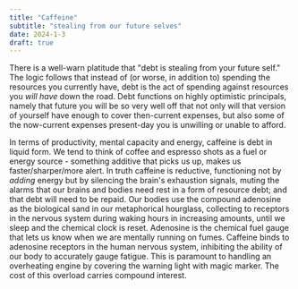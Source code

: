 ```yaml
---
title: "Caffeine"
subtitle: "stealing from our future selves"
date: 2024-1-3
draft: true
---
```

There is a well-warn platitude that "debt is stealing from your future self." The logic follows that instead of (or worse, in addition to) spending the resources you currently have, debt is the act of spending against resources you _will have_ down the road. Debt functions on highly optimistic principals, namely that future you will be so very well off that not only will that version of yourself have enough to cover then-current expenses, but also some of the now-current expenses present-day you is unwilling or unable to afford. 

In terms of productivity, mental capacity and energy, caffeine is debt in liquid form.    We tend to think of coffee and espresso shots as a fuel or energy source - something additive that picks us up, makes us faster/sharper/more alert. In truth caffeine is reductive, functioning not by _adding_ energy but by silencing the brain's exhaustion signals, muting the alarms that our brains and bodies need rest in a form of resource debt; and that debt will need to be repaid. 
Our bodies use the compound adenosine as the biological sand in our metaphorical hourglass, collecting to receptors in the nervous system during waking hours in increasing amounts, until we sleep and the chemical clock is reset. Adenosine is the chemical fuel gauge that lets us know when we are mentally running on fumes. Caffeine binds to adenosine receptors in the human nervous system, inhibiting the ability of our body to accurately gauge fatigue. This is paramount to handling an overheating engine by covering the warning light with magic marker.
The cost of this overload carries compound interest.   
<!--stackedit_data:
eyJoaXN0b3J5IjpbLTMzMDM5NDYzNiwxMjc4NjE3MzgyLDIwOT
gzMTcwNTcsLTIwMzM1MTAyMCwtMTYxNDAzOTI5NywtMzYxNjM1
MDUxLC0zNTEyOTMzNTBdfQ==
-->